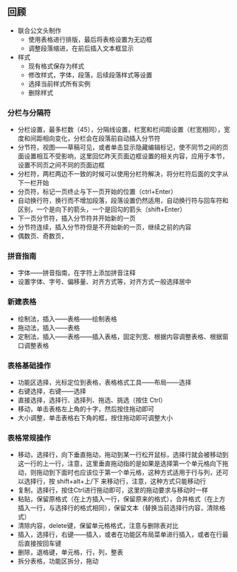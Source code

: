 ## 回顾

 - 联合公文头制作
   + 使用表格进行排版，最后将表格设置为无边框
   + 调整段落缩进，在前后插入文本框显示
 - 样式
   + 现有格式保存为样式
   + 修改样式，字体，段落，后续段落样式等设置
   + 选择当前样式所有实例
   + 删除样式

### 分栏与分隔符

 - 分栏设置，最多栏数（45），分隔线设置，栏宽和栏间距设置（栏宽相同），宽度和间距相向变化，分栏会在段落前自动插入分节符
 - 分节符，视图——草稿可见，或者单击显示隐藏编辑标记，使不同节之间的页面设置相互不受影响，这里回忆昨天页面边框设置的相关内容，应用于本节，设置不同页之间不同的页面边框
 - 分栏符，两栏两边不一致的时候可以使用分栏符解决，将分栏符后面的文字从下一栏开始
 - 分页符，标记一页终止与下一页开始的位置（ctrl+Enter）
 - 自动换行符，换行而不增加段落，段落设置仍然适用，自动换行符与回车符和区别，一个是向下的箭头，一个是回勾的箭头（shift+Enter）
 - 下一页分节符，插入分节符并开始新的一页
 - 分节符连续，插入分节符但是不开始新的一页，继续之前的内容
 - 偶数页、奇数页，

### 拼音指南

 - 字体——拼音指南，在字符上添加拼音注释
 - 设置字体、字号、偏移量、对齐方式等，对齐方式一般选择居中

### 新建表格

 - 绘制法，插入——表格——绘制表格
 - 拖动法，插入——表格
 - 定制法，插入——表格——插入表格，固定列宽、根据内容调整表格、根据窗口调整表格

### 表格基础操作

 - 功能区选择，光标定位到表格，表格格式工具——布局——选择
 - 右键选择，右键——选择
 - 直接选择，选择行、选择列、拖选、挑选（按住 Ctrl）
 - 移动，单击表格左上角的十字，然后按住拖动即可
 - 大小调整，单击表格右下角的框，按住拖动即可调整大小

### 表格常规操作

 - 移动，选择行，向下垂直拖动，拖动到某一行松开鼠标，选择行就会被移动到这一行的上一行，注意，这里垂直拖动指的是如果是选择第一个单元格向下拖动，则拖动到下面时也应该位于第一个单元格，这种方式适用于行与列，还可以选择行，按 shift+alt+上/下 来移动行，注意，这种方式只能移动行
 - 复制，选择行，按住Ctrl进行拖动即可，这里的拖动要求与移动时一样
 - 粘贴，保留原格式（在上方插入一行，保留原来的格式），合并格式（在上方插入一行，与选择行的格式相同），保留文本（替换当前选择行内容，清除格式）
 - 清除内容，delete键，保留单元格格式，注意与删除表对比
 - 插入，选择行，右键——插入，或者在功能区布局菜单进行插入，或者在行最后直接按回车键
 - 删除，退格键，单元格，行，列，整表
 - 拆分表格，功能区拆分，拖动